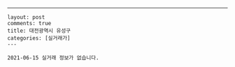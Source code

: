 ---
    layout: post
    comments: true
    title: 대전광역시 유성구
    categories: [실거래가]
    ---

    2021-06-15 실거래 정보가 없습니다.

    